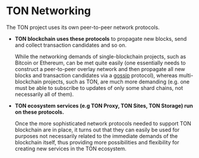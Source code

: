 # TON Networking

The TON project uses its own peer-to-peer network protocols.

- **TON blockchain uses these protocols** to propagate new blocks, send and collect transaction candidates and so on.

  While the networking demands of single-blockchain projects, such as Bitcoin or Ethereum, can be met quite easily (one essentially needs to construct
  a peer-to-peer overlay network and then propagate all new blocks and
  transaction candidates via a [gossip](https://en.wikipedia.org/wiki/Gossip_protocol) protocol), whereas multi-blockchain projects, such
  as TON, are much more demanding (e.g. one must be able to
  subscribe to updates of only some shard chains, not necessarily all of them).


- **TON ecosystem services (e.g TON Proxy, TON Sites, TON Storage) run on these protocols.**

  Once the more sophisticated network protocols needed
  to support TON blockchain are in place, it turns out that they can easily
  be used for purposes not necessarily related to the immediate demands of the
blockchain itself, thus providing more possibilities and flexibility for creating
  new services in the TON ecosystem.

